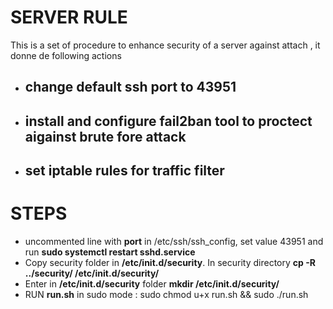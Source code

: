 # **SERVER RULE**
This is a set of procedure to enhance security of a server against attach , it donne de following actions
- ## change default ssh port  to 43951
- ## install and configure fail2ban tool to proctect aigainst brute fore attack
- ## set iptable rules for traffic filter

# **STEPS**
- uncommented line with **port** in /etc/ssh/ssh_config, set value 43951 and run **sudo systemctl restart sshd.service**
- Copy security folder in **/etc/init.d/security**. In security directory **cp -R ../security/ /etc/init.d/security/**
- Enter in **/etc/init.d/security** folder **mkdir /etc/init.d/security/**
- RUN **run.sh** in sudo mode : sudo chmod u+x run.sh && sudo ./run.sh
